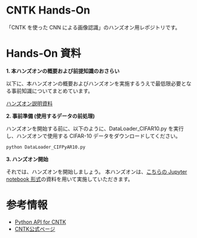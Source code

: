 # CNTK Hands-On
「CNTK を使った CNN による画像認識」のハンズオン用レポジトリです。

# Hands-On 資料

**1. 本ハンズオンの概要および前提知識のおさらい**

以下に、本ハンズオンの概要およびハンズオンを実施するうえで最低限必要となる事前知識についてまとめています。

[ハンズオン説明資料](https://github.com/msmamita/cntk_handson/blob/master/CNTK_Beginner's_HandsOn_DecodeHackday.pptx)

**2. 事前準備 (使用するデータの前処理)**

ハンズオンを開始する前に、以下のように、DataLoader_CIFAR10.py を実行し、ハンズオンで使用する CIFAR-10 データをダウンロードしてください。

```py
python DataLoader_CIFPyAR10.py 
```

**3. ハンズオン開始**

それでは、ハンズオンを開始しましょう。 
本ハンズオンは、[こちらの Jupyter notebook 形式](https://github.com/msmamita/cntk_handson/blob/master/CNTK_Handson_ImageRecongnition_w_CNN.ipynb)の資料を用いて実施していただきます。


# 参考情報
* [Python API for CNTK](https://www.cntk.ai/pythondocs/index.html)
* [CNTK公式ページ](https://github.com/Microsoft/CNTK)
